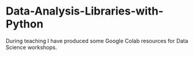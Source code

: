 # Data-Analysis-Libraries-with-Python

During teaching I have produced some Google Colab resources for Data Science workshops.
